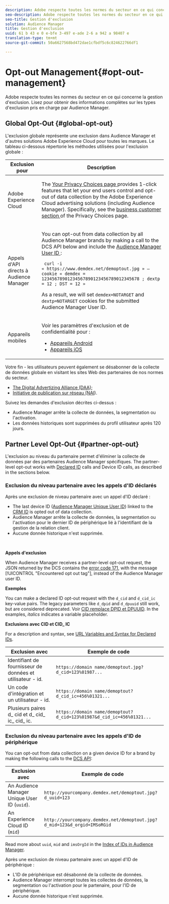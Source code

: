 ```yaml
---
description: Adobe respecte toutes les normes du secteur en ce qui concerne la gestion d'exclusion. Lisez pour obtenir des informations complètes sur les types d'exclusion pris en charge par Audience Manager.
seo-description: Adobe respecte toutes les normes du secteur en ce qui concerne la gestion d'exclusion. Lisez pour obtenir des informations complètes sur les types d'exclusion pris en charge par Audience Manager.
seo-title: Gestion d'exclusion
solution: Audience Manager
title: Gestion d'exclusion
uuid: 61 b 43 e 0 e-bfe 3-497 e-ade 2-6 a 942 a 98407 e
translation-type: tm+mt
source-git-commit: 50a6627568bd472dae1cfbdf5c6c824622766df1

---
```



# Opt-out Management{#opt-out-management}

Adobe respecte toutes les normes du secteur en ce qui concerne la gestion d'exclusion. Lisez pour obtenir des informations complètes sur les types d'exclusion pris en charge par Audience Manager.

## Global Opt-Out {#global-opt-out}

L'exclusion globale représente une exclusion dans Audience Manager et d'autres solutions Adobe Experience Cloud pour toutes les marques. Le tableau ci-dessous répertorie les méthodes utilisées pour l'exclusion globale :

<table id="table_F1027B9633E948DCBB11C141B381682A"> 
 <thead> 
  <tr> 
   <th colname="col1" class="entry"> Exclusion pour </th> 
   <th colname="col2" class="entry"> Description </th> 
  </tr> 
 </thead>
 <tbody> 
  <tr> 
   <td colname="col1"> <p>Adobe Experience Cloud </p> </td> 
   <td colname="col2"> <p>The <a href="https://www.adobe.com/privacy/opt-out.html#customeruse" format="http" scope="external"> Your Privacy Choices page </a> provides 1-click features that let your end users control and opt-out of data collection by the Adobe Experience Cloud advertising solutions (including Audience Manager). Specifically, see the <a href="https://www.adobe.com/privacy/opt-out.html#customeruse" format="http" scope="external"> business customer section </a> of the Privacy Choices page. </p> </td> 
  </tr> 
  <tr> 
   <td colname="col1"> <p>Appels d'API directs à Audience Manager </p> </td> 
   <td colname="col2"> <p>You can opt-out from data collection by all Audience Manager brands by making a call to the DCS API below and include the <a href="../../reference/ids-in-aam.md"> Audience Manager User ID </a>: </p> <p> <code> curl -i « https://www.demdex.net/demoptout.jpg » —cookie « demdex = 12345678901234567890123456789012345678 ; dextp = 12 ; DST = 12 » </code> </p> <p>As a result, we will set <code>demdex=NOTARGET</code> and <code>dextp=NOTARGET</code> cookies for the submitted Audience Manager User ID. </p> </td> 
  </tr> 
  <tr> 
   <td colname="col1"> <p>Appareils mobiles </p> </td> 
   <td colname="col2"> <p>Voir les paramètres d'exclusion et de confidentialité pour : </p> <p> 
     <ul id="ul_78042D6D302F4119A2439BF71F228288"> 
      <li id="li_5A0EDABDEF454FEEBBBFF4D68CC9A366"> <a href="https://marketing.adobe.com/resources/help/en_US/mobile/android/privacy.html" format="https" scope="external"> Appareils Android </a> </li> 
      <li id="li_690067D869B84A9598AA97388D56F1BE"> <a href="https://marketing.adobe.com/resources/help/en_US/mobile/ios/privacy.html" format="https" scope="external"> Appareils iOS </a> </li> 
     </ul> </p> </td> 
  </tr> 
 </tbody> 
</table>

Votre fin - les utilisateurs peuvent également se désabonner de la collecte de données globale en visitant les sites Web des partenaires de nos normes du secteur.

* [The Digital Advertizing Alliance (DAA)](https://optout.aboutads.info/?c=2#!/);
* [Initiative de publication sur réseau (NAI](https://optout.networkadvertising.org/?c=1#!/)).

Suivez les demandes d'exclusion décrites ci-dessus :

* Audience Manager arrête la collecte de données, la segmentation ou l'activation.
* Les données historiques sont supprimées du profil utilisateur après 120 jours.

## Partner Level Opt-Out {#partner-opt-out}

L'exclusion au niveau du partenaire permet d'éliminer la collecte de données par des partenaires Audience Manager spécifiques. The partner-level opt-out works with [Declared ID](../../features/declared-ids.md) calls and Device ID calls, as described in the sections below.

### Exclusion du niveau partenaire avec les appels d'ID déclarés

Après une exclusion de niveau partenaire avec un appel d'ID déclaré :

* The last device ID ([Audience Manager Unique User ID](../../reference/ids-in-aam.md)) linked to the [CRM ID](../../reference/ids-in-aam.md) is opted out of data collection.
* Audience Manager arrête la collecte de données, la segmentation ou l'activation pour le dernier ID de périphérique lié à l'identifiant de la gestion de la relation client.
* Aucune donnée historique n'est supprimée.

<br/>

**Appels d'exclusion**

When Audience Manager receives a partner-level opt-out request, the JSON returned by the DCS contains the [error code 171](../../api/dcs-intro/dcs-api-reference/dcs-error-codes.md#opt-out-error-codes), with the message [!UICONTROL "Encountered opt out tag"], instead of the Audience Manager user ID.

<!-- 

<p> 
 <ul id="ul_65EF2E1ED8F24457A35299E38AFE1DBE"> 
  <li id="li_832D0B507BC64782A5D3662FD5173A37">Audience Manager can pass in a declared ID opt-out alongside an Audience Manager UUID in the URL. </li> 
  <li id="li_D6C41CB385C5401D98156E5A3D79AAEE">The declared ID opt-out is stored in the Profile Cache Server (PCS) on a per-partner basis. There is no platform-level opt-out using declared IDs. Additionally, Audience Manager opts the user out from that particular region on the edge (the opt-out does not cross DCS regions). </li> 
 </ul> </p>

 -->

<!-- 

<p>See <a href="../../overview/data-security-and-privacy/data-privacy.md"> Data Privacy </a> for more information about opting-out of data collection. </p>

 -->



**Exemples**

You can make a declared ID opt-out request with the `d_cid` and `d_cid_ic` key-value pairs. The legacy parameters like `d_dpid` and `d_dpuuid` still work, but are considered deprecated. Voir [CID remplace DPID et DPUUID](../../reference/cid.md). In the examples, *italics* indicates a variable placeholder.

**Exclusions avec CID et CID_ IC**

For a description and syntax, see [URL Variables and Syntax for Declared IDs](../../features/declared-ids.md#variables-and-syntax).

| Exclusion avec | Exemple de code |
|--- |--- |
| Identifiant de fournisseur de données et utilisateur - id. | `https://domain name/demoptout.jpg?d_cid=123%01987...` |
| Un code d'intégration et un utilisateur - id. | `https://domain name/demoptout?d_cid_ic=456%01321...` |
| Plusieurs paires d_ cid et d_ cid_ ic_ cid_ ic. | `https://domain name/demoptout?d_cid=123%01987&d_cid_ic=456%01321...` |

### Exclusion du niveau partenaire avec les appels d'ID de périphérique

You can opt-out from data collection on a given device ID for a brand by making the following calls to the [DCS API](/help/using/api/dcs-intro/dcs-api-reference/dcs-api-reference-overview.md):

| Exclusion avec | Exemple de code |
|--- |--- |
| An Audience Manager Unique User ID (`uuid`). | `http://yourcompany.demdex.net/demoptout.jpg?d_uuid=123` |
| An Experience Cloud ID (`mid`) | `http://yourcompany.demdex.net/demoptout.jpg?d_mid=123&d_orgid=IMSoRGid` |

Read more about `uuid`, `mid` and `imsOrgId` in the [Index of IDs in Audience Manager](/help/using/reference/ids-in-aam.md).

Après une exclusion de niveau partenaire avec un appel d'ID de périphérique :

* L'ID de périphérique est désabonné de la collecte de données.
* Audience Manager interrompt toutes les collectes de données, la segmentation ou l'activation pour le partenaire, pour l'ID de périphérique.
* Aucune donnée historique n'est supprimée.

